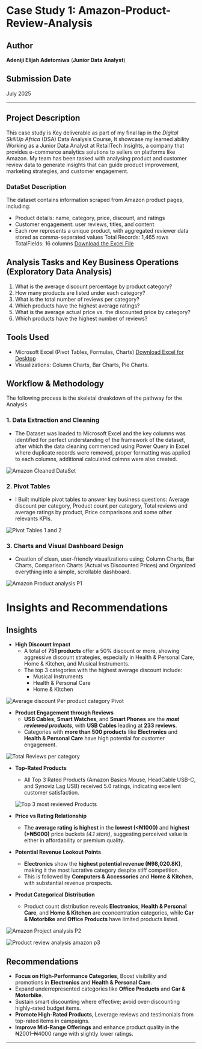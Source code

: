 # Case Study 1: Amazon-Product-Review-Analysis

## Author
**Adeniji Elijah Adetomiwa**
(**Junior Data Analyst**)

## Submission Date
July 2025


----

## Project Description

This case study is Key deliverable as part of my final lap in the *Digital SkillUp Africa* (DSA) Data Analysis Course, It showcase my learned ability Working as a Junior Data Analyst at RetailTech Insights, a company that provides e-commerce analytics solutions to sellers on platforms like Amazon. My team has been tasked with analysing product and customer review data to generate insights that can guide product improvement, marketing strategies, and customer engagement.

### DataSet Description
The dataset contains information scraped from Amazon product pages, including:
- Product details: name, category, price, discount, and ratings
- Customer engagement: user reviews, titles, and content
- Each row represents a unique product, with aggregated reviewer data
stored as comma-separated values
Total Records: 1,465 rows
TotalFields: 16 columns   [Download the Excel File](https://github.com/DataGuy-Eterniti/Amazon-Product-Review-Analysis/blob/main/Amazon%20case%20study.xlsx)

## Analysis Tasks and Key Business Operations (Exploratory Data Analysis)

1. What is the average discount percentage by product category?
3. How many products are listed under each category?
4. What is the total number of reviews per category?
5. Which products have the highest average ratings?
6. What is the average actual price vs. the discounted price by category?
7. Which products have the highest number of reviews?

## Tools Used

- Microsoft Excel (Pivot Tables, Formulas, Charts) [Download Excel for Desktop](https://www.microsoft.com/en-us/microsoft-365/excel)
- Visualizations: Column Charts, Bar Charts, Pie Charts.

## Workflow & Methodology

The following process is the skeletal dreakdown of the pathway for the Analysis

### 1. Data Extraction and Cleaning
- The Dataset was loaded to Microsoft Excel and the key columns was identified for perfect understanding of the framework of the dataset, after which the data cleaning commenced using Power Query in Excel where duplicate records were removed, proper formatting was applied to each columns, additional calculated colmns were also created.
  
![Amazon Cleaned DataSet](https://github.com/user-attachments/assets/de3f2b65-1db0-40a3-95f6-75f6941772d9)

  
### 2. Pivot Tables
- I Built multiple pivot tables to answer key business questions: Average discount per category, Product count per category, Total reviews and average ratings by product, Price comparisons and some other relevants KPIs.
  
![Pivot Tables 1 and 2](https://github.com/user-attachments/assets/6c115b5f-ada3-4b82-b390-9ff467d98802)


### 3. Charts and Visual Dashboard Design
- Creation of  clean, user-friendly visualizations using; Column Charts, Bar Charts, Comparison Charts (Actual vs Discounted Prices) and Organized everything into a simple, scrollable dashboard.
  
![Amazon Product analysis P1](https://github.com/user-attachments/assets/56d51436-657f-4f4c-ac16-5ca134f6fbc7)


# Insights and Recommendations

## Insights
- **High Discount Impact**
    - A total of **751 products** offer a 50% discount or more, showing aggressive discount strategies, especially in Health & Personal Care, Home & Kitchen, and Musical Instruments.
    - The top 3 categories with the highest average discount include:
      - Musical Instruments
      - Health & Personal Care
      - Home & Kitchen
        
![Average discount Per product category Pivot](https://github.com/user-attachments/assets/b63ea967-27ec-46d9-bec5-845c7d6e32f6)


- **Product Engagement through Reviews**
  - **USB Cables**, **Smart Watches**, and **Smart Phones** are the ***most reviewed products***, with **USB Cables** leading at **233 reviews**.
  - Categories with **more than 500 products** like **Electronics** and **Health & Personal Care** have high potential for customer engagement.

![Total Reviews per category](https://github.com/user-attachments/assets/fe0d18d6-11ba-4b33-82f7-4a6d12cd3aa3)

    
- **Top-Rated Products**
  - All Top 3 Rated Products (Amazon Basics Mouse, HeadCable USB-C, and Synoviz Lag USB) received 5.0 ratings, indicating excellent customer satisfaction.
 
  ![Top 3 most reviewed Products](https://github.com/user-attachments/assets/8add50ed-7065-45aa-a827-3f9daf6a827a)


- **Price vs Rating Relationship**
  - The **average rating is highest** in the **lowest (<₦1000)** and **highest (>₦5000)** price buckets *(4.1 stars)*, suggesting perceived value is either in affordability or premium quality.

- **Potential Revenue Lookout Points**
  - **Electronics** show the **highest potential revenue (₦98,020.8K)**, making it the most lucrative category despite stiff competition.
  - This is followed by **Computers & Accessories** and **Home & Kitchen**, with substantial revenue prospects.

- **Produt Categorical Distribution**
  - Product count distribution reveals **Electronics**, **Health & Personal Care**, and **Home & Kitchen** are cconcentration categories, while **Car & Motorbike** and **Office Products** have limited products listed.
 
![Amazon Project analysis P2](https://github.com/user-attachments/assets/498845a0-0007-470a-a8f8-02070602d98c)

![Product review analysis amazon p3](https://github.com/user-attachments/assets/cfef34ff-386b-445a-9d91-9e166eacb9fa)




## Recommendations

- **Focus on High-Performance Categories**, Boost visibility and promotions in **Electronics** and **Health & Personal Care**.
- Expand underrepresented categories like **Office Products** and **Car & Motorbike**.
- Sustain smart discounting where effective; avoid over-discounting highly-rated budget items.
- **Promote High-Rated Products**, Leverage reviews and testimonials from top-rated items in campaigns.
- **Improve Mid-Range Offerings** and enhance product quality in the ₦2001–₦4000 range with slightly lower ratings.

---------



